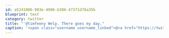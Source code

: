 ```yaml
---
id: a5241006-903e-4986-b386-47371d78a35b
blueprint: text
category: twitter
title: "'@timfeeny Welp. There goes my day."
caption: '<span class="username username_linked">@<a href="https://twitter.com/timfeeny" title="Tim Feeny">timfeeny</a></span> Welp. There goes my day.'
---
```

